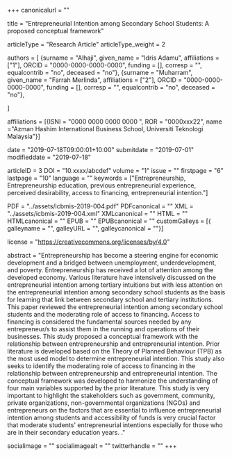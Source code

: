 +++
canonicalurl = ""

title = "Entrepreneurial Intention among Secondary School Students: A proposed conceptual framework"

articleType = "Research Article"
articleType_weight = 2

authors = [
  {surname = "Alhaji",  given_name = "Idris Adamu",  affiliations = ["1"],  ORCID = "0000-0000-0000-0000", funding = [], corresp = "", equalcontrib = "no", deceased = "no"},
  {surname = "Muharram",  given_name = "Farrah Merlinda",  affiliations = ["2"],  ORCID = "0000-0000-0000-0000", funding = [], corresp = "", equalcontrib = "no", deceased = "no"},
  
]

affiliations = [{ISNI = "0000 0000 0000 0000 ", ROR = "0000xxx22", name ="Azman Hashim International Business School, Universiti Teknologi Malaysia"}]

date = "2019-07-18T09:00:01+10:00"
submitdate = "2019-07-01"
modifieddate = "2019-07-18"

articleID = 3
DOI = "10.xxxx/abcdef"
volume = "1"
issue = ""
firstpage = "6"
lastpage = "10"
language = ""
keywords = ["Entrepreneurship, Entrepreneurship education, previous entrepreneurial experience, perceived desirability, access to financing, entrepreneurial intention."]


PDF = "../assets/icbmis-2019-004.pdf"
PDFcanonical = ""
XML = "../assets/icbmis-2019-004.xml"
XMLcanonical = ""
HTML = ""
HTMLcanonical = ""
EPUB = ""
EPUBcanonical = ""
customGalleys = [{ galleyname = "", galleyURL = "", galleycanonical = ""}]

license = "https://creativecommons.org/licenses/by/4.0"

abstract = "Entrepreneurship has become a steering engine for economic development and a bridged between unemployment, underdevelopment, and poverty. Entrepreneurship has received a lot of attention among the developed economy. Various literature have intensively discussed on the entrepreneurial intention among tertiary intuitions but with less attention on the entrepreneurial intention among secondary school students as the basis for learning that link between secondary school and tertiary institutions. This paper reviewed the entrepreneurial intention among secondary school students and the moderating role of access to financing. Access to financing is considered the fundamental sources needed by any entrepreneur/s to assist them in the running and operations of their businesses. This study proposed a conceptual framework with the relationship between entrepreneurship and entrepreneurial intention. Prior literature is developed based on the Theory of Planned Behaviour (TPB) as the most used model to determine entrepreneurial intention. This study also seeks to identify the moderating role of access to financing in the relationship between entrepreneurship and entrepreneurial intention. The conceptual framework was developed to harmonize the understanding of four main variables supported by the prior literature. This study is very important to highlight the stakeholders such as government, community, private organizations, non-governmental organizations (NGOs) and entrepreneurs on the factors that are essential to influence entrepreneurial intention among students and accessibility of funds is very crucial factor that moderate students' entrepreneurial intentions especially for those who are in their secondary education years. ."


socialimage = ""
socialimagealt = ""
twitterhandle = ""
+++

